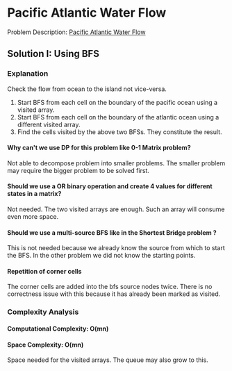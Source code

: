 # Pacific Atlantic Water Flow

Problem
Description: [Pacific Atlantic Water Flow](https://leetcode.com/problems/pacific-atlantic-water-flow/description/)

## Solution I: Using BFS

### Explanation

Check the flow from ocean to the island not vice-versa.

1. Start BFS from each cell on the boundary of the pacific ocean using a visited array.
2. Start BFS from each cell on the boundary of the atlantic ocean using a different visited array.
3. Find the cells visited by the above two BFSs. They constitute the result.

#### Why can't we use DP for this problem like 0-1 Matrix problem?

Not able to decompose problem into smaller problems. The smaller problem may require the bigger
problem to be solved first.

#### Should we use a OR binary operation and create 4 values for different states in a matrix?

Not needed. The two visited arrays are enough. Such an array will consume even more space.

#### Should we use a multi-source BFS like in the Shortest Bridge problem ?

This is not needed because we already know the source from which to start the BFS. In the other
problem we did not know the starting points.

#### Repetition of corner cells

The corner cells are added into the bfs source nodes twice. There is no correctness issue with this
because it has already been marked as visited.

### Complexity Analysis

#### Computational Complexity: O(mn)

#### Space Complexity: O(mn)

Space needed for the visited arrays. The queue may also grow to this.

